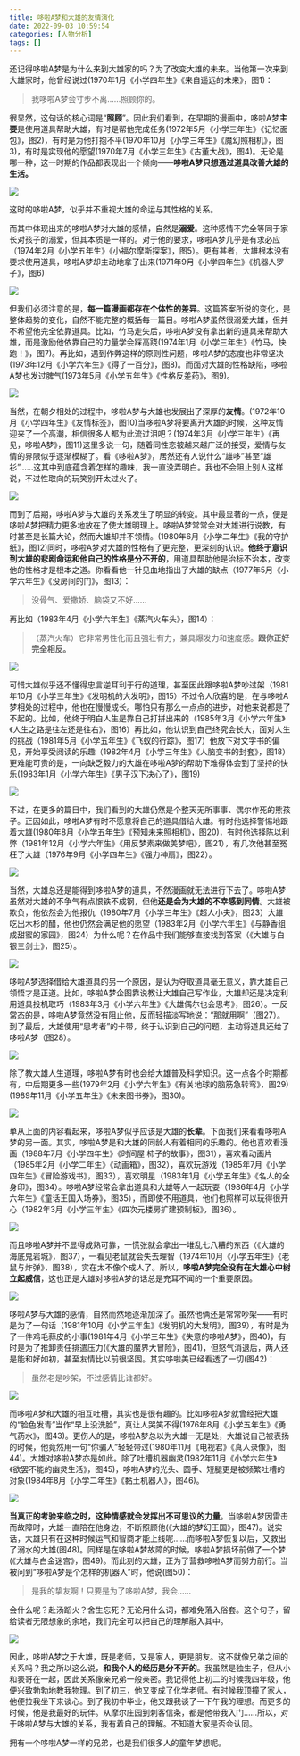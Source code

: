 ```yaml
---
title: 哆啦A梦和大雄的友情演化
date: 2022-09-03 10:59:54
categories: [人物分析]
tags: []
---
```



还记得哆啦A梦是为什么来到大雄家的吗？为了改变大雄的未来。当他第一次来到大雄家时，他曾经说过(1970年1月《小学四年生》《来自遥远的未来》，图1)：

> 我哆啦A梦会寸步不离……照顾你的。

很显然，这句话的核心词是“**照顾**”。因此我们看到，在早期的漫画中，哆啦A梦**主要**是使用道具帮助大雄，有时是帮他完成任务(1972年5月《小学三年生》《记忆面包》，图2)，有时是为他打抱不平(1970年10月《小学三年生》《魔幻照相机》，图3)，有时是实现他的愿望(1970年7月《小学三年生》《古董大战》，图4)。无论是哪一种，这一时期的作品都表现出一个倾向——**哆啦A梦只想通过道具改善大雄的生活。**

![](https://pic1.zhimg.com/80/v2-ade93624aaebc250ee780ddf4747b3ce_1440w.jpg?source=c8b7c179)

这时的哆啦A梦，似乎并不重视大雄的命运与其性格的关系。

而其中体现出来的哆啦A梦对大雄的感情，自然是**溺爱**。这种感情不完全等同于家长对孩子的溺爱，但其本质是一样的。对于他的要求，哆啦A梦几乎是有求必应（1974年2月《小学五年生》《小福尔摩斯探案》，图5）。更有甚者，大雄根本没有要求使用道具，哆啦A梦却主动地拿了出来(1971年9月《小学四年生》《机器人罗子》，图6)

![](https://pic1.zhimg.com/80/v2-c6315e0a52891b745642d8bfc74c2ff5_1440w.jpg?source=c8b7c179)

但我们必须注意的是，**每一篇漫画都存在个体性的差异**。这篇答案所说的变化，是整体趋势的变化，自然不能完整的概括每一篇目。哆啦A梦虽然很溺爱大雄，但并不希望他完全依靠道具。比如，竹马走失后，哆啦A梦没有拿出新的道具来帮助大雄，而是激励他依靠自己的力量学会踩高跷(1974年1月《小学三年生》《竹马，快跑！》，图7)。再比如，遇到作弊这样的原则性问题，哆啦A梦的态度也非常坚决(1973年12月《小学六年生》《得了一百分》，图8)。而面对大雄的性格缺陷，哆啦A梦也发过脾气(1973年5月《小学五年生》《性格反差药》，图9)。

![](https://picx.zhimg.com/80/v2-3d820bb1ea7f28a1d537258f2ed09e49_1440w.jpg?source=c8b7c179)

当然，在朝夕相处的过程中，哆啦A梦与大雄也发展出了深厚的**友情**。(1972年10月《小学四年生》《友情标签》，图10)当哆啦A梦将要离开大雄的时候，这种友情迎来了一个高潮，相信很多人都为此流过泪吧？(1974年3月《小学三年生》《再见，哆啦A梦》，图11)这里多说一句，随着同性恋被越来越广泛的接受，爱情与友情的界限似乎逐渐模糊了。看《哆啦A梦》，居然还有人说什么“雄哆”甚至“雄衫”……这其中到底蕴含着怎样的趣味，我一直没弄明白。我也不会阻止别人这样说，不过性取向的玩笑别开太过火了。

![](https://pic1.zhimg.com/80/v2-9f220bd8b8a6fef73c07d844885117aa_1440w.jpg?source=c8b7c179)

而到了后期，哆啦A梦与大雄的关系发生了明显的转变。其中最显著的一点，便是哆啦A梦把精力更多地放在了使大雄明理上。哆啦A梦常常会对大雄进行说教，有时甚至是长篇大论，然而大雄却并不领情。(1980年6月《小学二年生》《我的守护纸》，图12)同时，哆啦A梦对大雄的性格有了更完整，更深刻的认识。**他终于意识到大雄的悲剧命运和他自己的性格是分不开的**，用道具帮助他是治标不治本，改变他的性格才是根本之道。你看看他一针见血地指出了大雄的缺点（1977年5月《小学六年生》《没房间的门》，图13）：

> 没骨气、爱撒娇、脑袋又不好……

再比如（1983年4月《小学六年生》《蒸汽火车头》，图14）：

> （蒸汽火车）它非常男性化而且强壮有力，兼具爆发力和速度感。**跟你正好完全相反。**

![](https://pic1.zhimg.com/80/v2-005ea1963378dfbdc61b2f58be4c2962_1440w.jpg?source=c8b7c179)

可惜大雄似乎还不懂得忠言逆耳利于行的道理，甚至因此跟哆啦A梦吵过架（1981年10月《小学三年生》《发明机的大发明》，图15）不过令人欣喜的是，在与哆啦A梦相处的过程中，他也在慢慢成长。哪怕只有那么一点点的进步，对他来说都是了不起的。比如，他终于明白人生是靠自己打拼出来的（1985年3月《小学六年生》《人生之路是往左还是往右》，图16）再比如，他认识到自己终究会长大，面对人生的挑战（1981年5月《小学五年生》《飞蚁的行踪》，图17）他放下对文字书的偏见，开始享受阅读的乐趣（1982年4月《小学三年生》《人脑变书的封套》，图18）更难能可贵的是，一向缺乏毅力的大雄在哆啦A梦的帮助下难得体会到了坚持的快乐(1983年1月《小学六年生》《男子汉下决心了》，图19)

![](https://pic1.zhimg.com/80/v2-f4e6bf78a554b35c53366e9db0af95c4_1440w.png?source=c8b7c179)

不过，在更多的篇目中，我们看到的大雄仍然是个整天无所事事、偶尔作死的熊孩子。正因如此，哆啦A梦有时不愿意将自己的道具借给大雄。有时他选择警惕地跟着大雄(1980年8月《小学五年生》《预知未来照相机》，图20)，有时他选择陈以利弊（1981年12月《小学六年生》《用反梦素来做美梦吧》，图21），有几次他甚至冤枉了大雄（1976年9月《小学四年生》《强力神扇》，图22）。

![](https://pic1.zhimg.com/80/v2-e5620d313b31662d1a7cca9ef30caefd_1440w.jpg?source=c8b7c179)

当然，大雄总还是能得到哆啦A梦的道具，不然漫画就无法进行下去了。哆啦A梦虽然对大雄的不争气有点恨铁不成钢，但他**还是会为大雄的不幸感到同情**。大雄被欺负，他依然会为他报仇（1980年7月《小学三年生》《超人小夫》，图23）大雄吃出木杉的醋，他也仍然会满足他的愿望（1983年2月《小学六年生》《与静香组成甜蜜的家园》，图24）为什么呢？在作品中我们能够直接找到答案（《大雄与白银三剑士》，图25）。

![](https://pica.zhimg.com/80/v2-d1a07e841be1dc5e1374abed18e58e71_1440w.jpg?source=c8b7c179)

哆啦A梦选择借给大雄道具的另一个原因，是认为夺取道具毫无意义，靠大雄自己领悟才是正道。比如，哆啦A梦企图靠说教让大雄自己写作业，大雄却还是决定利用道具投机取巧（1983年3月《小学六年生》《大雄偶尔也会思考》，图26）。一反常态的是，哆啦A梦竟然没有阻止他，反而轻描淡写地说：“那就用啊”（图27）。到了最后，大雄使用“思考者”的卡带，终于认识到自己的问题，主动将道具还给了哆啦A梦（图28）。

![](https://picx.zhimg.com/80/v2-af7f2ff7d5e2bf4bc8aabb0f1e97134b_1440w.jpg?source=c8b7c179)

除了教大雄人生道理，哆啦A梦有时也会给大雄普及科学知识。这一点各个时期都有，中后期更多一些(1979年2月《小学六年生》《有关地球的脑筋急转弯》，图29)(1989年11月《小学五年生》《未来图书券》，图30)。

![](https://pic1.zhimg.com/80/v2-01d08f92d625030ad630c08d6a5c2992_1440w.jpg?source=c8b7c179)

单从上面的内容看起来，哆啦A梦似乎应该是大雄的**长辈**。下面我们来看看哆啦A梦的另一面。其实，哆啦A梦是和大雄的同龄人有着相同的乐趣的。他也喜欢看漫画（1988年7月《小学四年生》《时间屋 柿子的故事》，图31），喜欢看动画片（1985年2月《小学二年生》《动画箱》，图32），喜欢玩游戏（1985年7月《小学四年生》《冒险游戏书》，图33），喜欢明星（1983年1月《小学五年生》《名人的全身印》，图34）。哆啦A梦经常会拿出道具和大雄等人一起玩耍（1986年4月《小学六年生》《童话王国入场券》，图35），而即使不用道具，他们也照样可以玩得很开心（1982年3月《小学三年生》《四次元楼房扩建预制板》，图36）。

![](https://pica.zhimg.com/80/v2-70a127dca69a12eb5edf60e0b2ed9bda_1440w.jpg?source=c8b7c179)

而且哆啦A梦并不显得成熟可靠，一慌张就会拿出一堆乱七八糟的东西（《大雄的海底鬼岩城》，图37），一看见老鼠就会失去理智（1974年10月《小学五年生》《老鼠与炸弹》，图38），实在太不像个成人了。所以，**哆啦A梦完全没有在大雄心中树立起威信**，这也正是大雄对哆啦A梦的话总是充耳不闻的一个重要原因。

![](https://pic1.zhimg.com/80/v2-4f018c2af8989eab4eeced4fcd7c705b_1440w.jpg?source=c8b7c179)

哆啦A梦与大雄的感情，自然而然地逐渐加深了。虽然他俩还是常常吵架——有时是为了一句话（1981年10月《小学三年生》《发明机的大发明》，图39），有时是为了一件鸡毛蒜皮的小事(1981年4月《小学三年生》《失意的哆啦A梦》，图40)，有时是为了推卸责任排遣压力(《大雄的魔界大冒险》，图41)，但怒气消退后，两人还是能和好如初，甚至友情比以前很坚固。其实哆啦美已经看透了一切(图42)：

> 虽然老是吵架，不过感情比谁都好。

![](https://picx.zhimg.com/80/v2-cf37f9bd128d981d758e64ad2e417889_1440w.jpg?source=c8b7c179)

而哆啦A梦和大雄的相互吐槽，其实也是很有趣的。比如哆啦A梦就曾经把大雄的“脸色发青”当作“早上没洗脸”，真让人哭笑不得(1976年8月《小学五年生》《勇气药水》，图43)。更伤人的是，哆啦A梦总以为大雄一无是处，大雄说自己被表扬的时候，他竟然用一句“你骗人”轻轻带过(1980年11月《电视君》《真人录像》，图44)。大雄对哆啦A梦亦是如此。除了吐槽机器幽灵(1982年11月《小学六年生》《欲罢不能的幽灵生活》，图45)，哆啦A梦的光头、圆手、短腿更是被频繁吐槽的对象(1984年8月《小学二年生》《黏土机器人》，图46)。

![](https://picx.zhimg.com/80/v2-5cdb2de1d8cea64f6a0347afb49ab331_1440w.jpg?source=c8b7c179)

**当真正的考验来临之时，这种情感就会发挥出不可思议的力量**。当哆啦A梦因雷击而故障时，大雄一直陪在他身边，不断照顾他(《大雄的梦幻王国》，图47)。说实话，大雄只有在这种时候运气和智商才能上线呢……而哆啦A梦恢复以后，又救出了溺水的大雄(图48)。同样是在哆啦A梦故障的时候，哆啦A梦损坏前做了一个梦(《大雄与白金迷宫》，图49)。而此刻的大雄，正为了营救哆啦A梦而努力前行。当被问到“哆啦A梦是个怎样的机器人”时，他说(图50)：

> 是我的挚友啊！只要是为了哆啦A梦，我会……

会什么呢？赴汤蹈火？舍生忘死？无论用什么词，都难免落入俗套。这个句子，留给读者无限想象的余地，我们完全可以把自己的理解融入其中。

![](https://pic1.zhimg.com/80/v2-e38cd71c53fdefdd17fe51ddb102fc39_1440w.jpg?source=c8b7c179)

因此，哆啦A梦之于大雄，既是老师，又是家人，更是朋友。这不就像兄弟之间的关系吗？我之所以这么说，**和我个人的经历是分不开的**。我虽然是独生子，但从小和表哥在一起，因此关系像亲兄弟一般亲密。我记得他上初二的时候我四年级，他便兴致勃勃地教我物理。到了初三，他又变成了化学老师。有时候我顶撞了家人，他便拉我坐下来谈心。到了我初中毕业，他又跟我谈了一下午我的理想。而更多的时候，他是我最好的玩伴。从摩尔庄园到刺客信条，都是他带我入门……所以，对于哆啦A梦与大雄的关系，我有着自己的理解。不知道大家是否会认同。

拥有一个哆啦A梦一样的兄弟，也是我们很多人的童年梦想呢。
